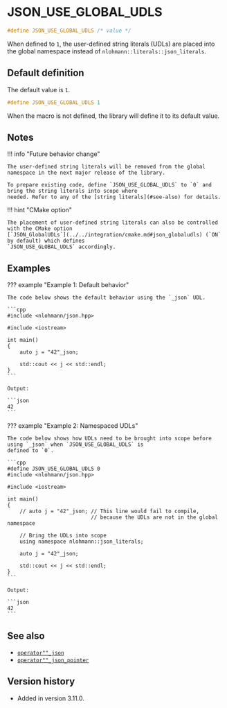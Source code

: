 # JSON_USE_GLOBAL_UDLS

```cpp
#define JSON_USE_GLOBAL_UDLS /* value */
```

When defined to `1`, the user-defined string literals (UDLs) are placed into the global namespace instead of
`nlohmann::literals::json_literals`.

## Default definition

The default value is `1`.

```cpp
#define JSON_USE_GLOBAL_UDLS 1
```

When the macro is not defined, the library will define it to its default value.

## Notes

!!! info "Future behavior change"

    The user-defined string literals will be removed from the global namespace in the next major release of the library.

    To prepare existing code, define `JSON_USE_GLOBAL_UDLS` to `0` and bring the string literals into scope where
    needed. Refer to any of the [string literals](#see-also) for details.

!!! hint "CMake option"

    The placement of user-defined string literals can also be controlled with the CMake option
    [`JSON_GlobalUDLs`](../../integration/cmake.md#json_globaludls) (`ON` by default) which defines
    `JSON_USE_GLOBAL_UDLS` accordingly.

## Examples

??? example "Example 1: Default behavior"

    The code below shows the default behavior using the `_json` UDL.
    
    ```cpp
    #include <nlohmann/json.hpp>
    
    #include <iostream>
    
    int main()
    {
        auto j = "42"_json;
    
        std::cout << j << std::endl;
    }
    ```
    
    Output:
    
    ```json
    42
    ```

??? example "Example 2: Namespaced UDLs"

    The code below shows how UDLs need to be brought into scope before using `_json` when `JSON_USE_GLOBAL_UDLS` is
    defined to `0`.
    
    ```cpp
    #define JSON_USE_GLOBAL_UDLS 0
    #include <nlohmann/json.hpp>

    #include <iostream>
    
    int main()
    {
        // auto j = "42"_json; // This line would fail to compile,
                               // because the UDLs are not in the global namespace
    
        // Bring the UDLs into scope
        using namespace nlohmann::json_literals;
    
        auto j = "42"_json;
    
        std::cout << j << std::endl;
    }
    ```
    
    Output:
    
    ```json
    42
    ```

## See also

- [`operator""_json`](../operator_literal_json.md)
- [`operator""_json_pointer`](../operator_literal_json_pointer.md)

## Version history

- Added in version 3.11.0.
